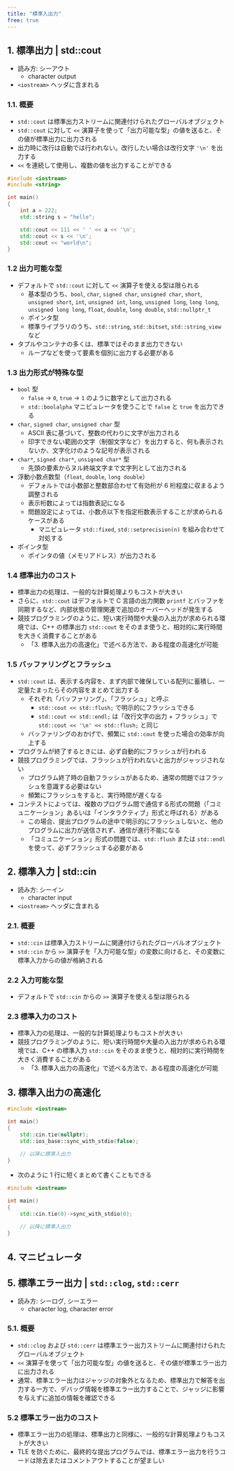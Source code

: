 ```yaml
---
title: "標準入出力"
free: true
---
```


## 1. 標準出力 | std::cout
- 読み方: シーアウト
	- character output
- `<iostream>` ヘッダに含まれる

### 1.1. 概要
- `std::cout` は標準出力ストリームに関連付けられたグローバルオブジェクト
- `std::cout` に対して `<<` 演算子を使って「出力可能な型」の値を送ると、その値が標準出力に出力される
- 出力時に改行は自動では行われない。改行したい場合は改行文字 `'\n'` を出力する
- `<<` を連続して使用し、複数の値を出力することができる

```cpp
#include <iostream>
#include <string>

int main()
{
	int a = 222;
	std::string s = "hello";

	std::cout << 111 << ' ' << a << '\n';
	std::cout << s << '\n';
	std::cout << "world\n";
}
```

### 1.2 出力可能な型
- デフォルトで `std::cout` に対して `<<` 演算子を使える型は限られる
	- 基本型のうち、`bool`, `char`, `signed char`, `unsigned char`, `short`, `unsigned short`, `int`, `unsigned int`, `long`, `unsigned long`, `long long`, `unsigned long long`, `float`, `double`, `long double`, `std::nullptr_t`
	- ポインタ型
	- 標準ライブラリのうち、`std::string`, `std::bitset`, `std::string_view` など
- タプルやコンテナの多くは、標準ではそのまま出力できない
	- ループなどを使って要素を個別に出力する必要がある


### 1.3 出力形式が特殊な型
- `bool` 型
	- `false` → `0`, `true` → `1` のように数字として出力される
	- `std::boolalpha` マニピュレータを使うことで `false` と `true` を出力できる
- `char`, `signed char`, `unsigned char` 型
	- ASCII 表に基づいて、整数の代わりに文字が出力される
	- 印字できない範囲の文字（制御文字など）を出力すると、何も表示されないか、文字化けのような記号が表示される
- `char*`, `signed char*`, `unsigned char*` 型
	- 先頭の要素からヌル終端文字まで文字列として出力される
- 浮動小数点数型（`float`, `double`, `long double`）
	- デフォルトでは小数部と整数部合わせて有効桁が 6 桁程度に収まるよう調整される
	- 表示桁数によっては指数表記になる
	- 問題設定によっては、小数点以下を指定桁数表示することが求められるケースがある
		- マニピュレータ `std::fixed`, `std::setprecision(n)` を組み合わせて対処する
- ポインタ型
	- ポインタの値（メモリアドレス）が出力される

### 1.4 標準出力のコスト
- 標準出力の処理は、一般的な計算処理よりもコストが大きい
- さらに、`std::cout` はデフォルトで C 言語の出力関数 `printf` とバッファを同期するなど、内部状態の管理関連で追加のオーバーヘッドが発生する
- 競技プログラミングのように、短い実行時間や大量の入出力が求められる環境では、C++ の標準出力 `std::cout` をそのまま使うと、相対的に実行時間を大きく消費することがある
	- 「3. 標準入出力の高速化」で述べる方法で、ある程度の高速化が可能

### 1.5 バッファリングとフラッシュ
- `std::cout` は、表示する内容を、まず内部で確保している配列に蓄積し、一定量たまったらその内容をまとめて出力する
	- それぞれ「バッファリング」、「フラッシュ」と呼ぶ
		- `std::cout << std::flush;` で明示的にフラッシュできる
		- `std::cout << std::endl;` は「改行文字の出力 + フラッシュ」で `std::cout << '\n' << std::flush;` と同じ
	- バッファリングのおかげで、頻繁に `std::cout` を使った場合の効率が向上する
- プログラムが終了するときには、必ず自動的にフラッシュが行われる
- 競技プログラミングでは、フラッシュが行われないと出力がジャッジされない
	- プログラム終了時の自動フラッシュがあるため、通常の問題ではフラッシュを意識する必要はない
	- 頻繁にフラッシュをすると、実行時間が遅くなる
- コンテストによっては、複数のプログラム間で通信する形式の問題（「コミュニケーション」あるいは「インタラクティブ」形式と呼ばれる）がある
	- この場合、提出プログラムの途中で明示的にフラッシュしないと、他のプログラムに出力が送信されず、通信が進行不能になる
	- 「コミュニケーション」形式の問題では、`std::flush` または `std::endl` を使って、必ずフラッシュする必要がある


## 2. 標準入力 | std::cin
- 読み方: シーイン
	- character input
- `<iostream>` ヘッダに含まれる

### 2.1. 概要
- `std::cin` は標準入力ストリームに関連付けられたグローバルオブジェクト
- `std::cin` から `>>` 演算子を「入力可能な型」の変数に向けると、その変数に標準入力からの値が格納される


### 2.2 入力可能な型
- デフォルトで `std::cin` からの `>>` 演算子を使える型は限られる



### 2.3 標準入力のコスト
- 標準入力の処理は、一般的な計算処理よりもコストが大きい
- 競技プログラミングのように、短い実行時間や大量の入出力が求められる環境では、C++ の標準入力 `std::cin` をそのまま使うと、相対的に実行時間を大きく消費することがある
	- 「3. 標準入出力の高速化」で述べる方法で、ある程度の高速化が可能


## 3. 標準入出力の高速化

```cpp
#include <iostream>

int main()
{
	std::cin.tie(nullptr);
	std::ios_base::sync_with_stdio(false);
	
	// 以降に標準入出力
}
```

- 次のように 1 行に短くまとめて書くこともできる

```cpp
#include <iostream>

int main()
{
	std::cin.tie(0)->sync_with_stdio(0);
	
	// 以降に標準入出力
}
```


## 4. マニピュレータ



## 5. 標準エラー出力 | `std::clog`, `std::cerr`
- 読み方: シーログ, シーエラー
	- character log, character error

### 5.1. 概要
- `std::clog` および `std::cerr` は標準エラー出力ストリームに関連付けられたグローバルオブジェクト
-  `<<` 演算子を使って「出力可能な型」の値を送ると、その値が標準エラー出力に出力される
- 通常、標準エラー出力はジャッジの対象外となるため、標準出力で解答を出力する一方で、デバッグ情報を標準エラー出力することで、ジャッジに影響を与えずに追加の情報を確認できる


### 5.2 標準エラー出力のコスト
- 標準エラー出力の処理は、標準出力と同様に、一般的な計算処理よりもコストが大きい
- TLE を防ぐために、最終的な提出プログラムでは、標準エラー出力を行うコードは除去またはコメントアウトすることが望ましい

